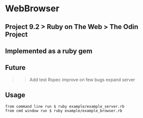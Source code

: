 # WebBrowser
## Project 9.2 > Ruby on The Web > The Odin Project
## Implemented as a ruby gem 

## Future
 >> Add test Rspec 
 >> improve on few bugs
 >> expand server


## Usage

	from command line run $ ruby example/example_server.rb
	from cmd window run $ ruby example/example_browser.rb
